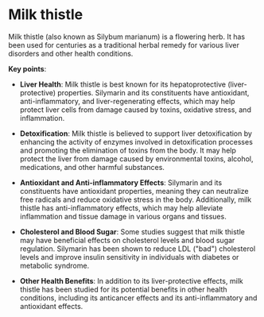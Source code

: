 [//]: # (
source: gpt-3 + jph editing
tags: herbals
)

# Milk thistle

Milk thistle (also known as Silybum marianum) is a flowering herb. It has been used for centuries as a traditional herbal remedy for various liver disorders and other health conditions.

**Key points**:

* **Liver Health**: Milk thistle is best known for its hepatoprotective (liver-protective) properties. Silymarin and its constituents have antioxidant, anti-inflammatory, and liver-regenerating effects, which may help protect liver cells from damage caused by toxins, oxidative stress, and inflammation.

* **Detoxification**: Milk thistle is believed to support liver detoxification by enhancing the activity of enzymes involved in detoxification processes and promoting the elimination of toxins from the body. It may help protect the liver from damage caused by environmental toxins, alcohol, medications, and other harmful substances.

* **Antioxidant and Anti-inflammatory Effects**: Silymarin and its constituents have antioxidant properties, meaning they can neutralize free radicals and reduce oxidative stress in the body. Additionally, milk thistle has anti-inflammatory effects, which may help alleviate inflammation and tissue damage in various organs and tissues.

* **Cholesterol and Blood Sugar**: Some studies suggest that milk thistle may have beneficial effects on cholesterol levels and blood sugar regulation. Silymarin has been shown to reduce LDL ("bad") cholesterol levels and improve insulin sensitivity in individuals with diabetes or metabolic syndrome.

* **Other Health Benefits**: In addition to its liver-protective effects, milk thistle has been studied for its potential benefits in other health conditions, including its anticancer effects and its anti-inflammatory and antioxidant effects.
